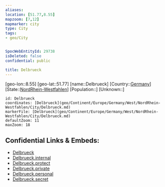 ```yaml
---
aliases: 
location: [51.77,8.55]
mapzoom: [7,12] 
mapmarker: city 
type: City
tags:
- geo/City


SpocWebEntityId: 29738
isDeleted: false
confidential: public

title: Delbrueck
---
```

[geo-lon::8.55]
[geo-lat::51.77]
[name::Delbrueck]
[Country::[Germany](geo/Continent/Europe/Germany.md)]
[State::[NordRhein-Westfahlen](NordRhein-Westfahlen)]
[Population::]
[Unknown::]


```leaflet
id: Delbrueck
coordinates: [Delbrueck](geo/Continent/Europe/Germany/West/NordRhein-Westfahlen/City/Delbrueck.md)
markerFile: [Delbrueck](geo/Continent/Europe/Germany/West/NordRhein-Westfahlen/City/Delbrueck.md)
defaultZoom: 11 
maxZoom: 18
```


## Confidential Links & Embeds: 
- [Delbrueck](../../../../../../../../_public/geo/Continent/Europe/Germany/West/NordRhein-Westfahlen/City/Delbrueck.md) 
- [Delbrueck.internal](../../../../../../../../_internal/geo/Continent/Europe/Germany/West/NordRhein-Westfahlen/City/Delbrueck.internal.md) 
- [Delbrueck.protect](../../../../../../../../_protect/geo/Continent/Europe/Germany/West/NordRhein-Westfahlen/City/Delbrueck.protect.md) 
- [Delbrueck.private](../../../../../../../../_private/geo/Continent/Europe/Germany/West/NordRhein-Westfahlen/City/Delbrueck.private.md) 
- [Delbrueck.personal](../../../../../../../../_personal/geo/Continent/Europe/Germany/West/NordRhein-Westfahlen/City/Delbrueck.personal.md) 
- [Delbrueck.secret](../../../../../../../../_secret/geo/Continent/Europe/Germany/West/NordRhein-Westfahlen/City/Delbrueck.secret.md) 
